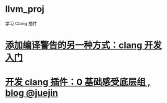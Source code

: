 # llvm_proj
学习 Clang 插件


# [添加编译警告的另一种方式：clang 开发入门](https://juejin.cn/post/7002999613984768031)


# [开发 clang 插件：0 基础感受底层组  ,  blog @juejin](https://juejin.cn/post/7002263888628547592)
